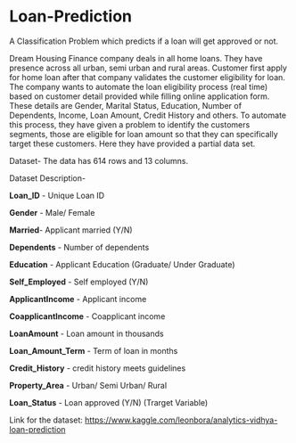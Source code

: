 # Loan-Prediction

A Classification Problem which predicts if a loan will get approved or not.

Dream Housing Finance company deals in all home loans. They have presence across all urban, semi urban and rural areas. Customer first apply for home loan after that company validates the customer eligibility for loan. The company wants to automate the loan eligibility process (real time) based on customer detail provided while filling online application form. These details are Gender, Marital Status, Education, Number of Dependents, Income, Loan Amount, Credit History and others. To automate this process, they have given a problem to identify the customers segments, those are eligible for loan amount so that they can specifically target these customers. Here they have provided a partial data set.

Dataset- The data has 614 rows and 13 columns.

Dataset Description-

**Loan_ID** - Unique Loan ID

**Gender** - Male/ Female

**Married**- Applicant married (Y/N)

**Dependents** - Number of dependents

**Education** - Applicant Education (Graduate/ Under Graduate)

**Self_Employed** - Self employed (Y/N)

**ApplicantIncome** - Applicant income

**CoapplicantIncome** - Coapplicant income

**LoanAmount** - Loan amount in thousands

**Loan_Amount_Term** - Term of loan in months

**Credit_History** - credit history meets guidelines

**Property_Area** - Urban/ Semi Urban/ Rural

**Loan_Status** - Loan approved (Y/N) (Trarget Variable)

Link for the dataset: https://www.kaggle.com/leonbora/analytics-vidhya-loan-prediction
